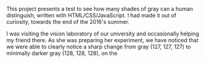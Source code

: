 This project presents a test to see how many shades of gray can a human distinguish, written with HTML/CSS/JavaScript.
I had made it out of curiosity, towards the end of the 2016's summer.

I was visiting the vision laboratory of our university and occasionally helping my friend there.
As she was preparing her experiment, we have noticed that we were able to clearly notice a sharp change from
gray (127, 127, 127) to minimally darker gray (128, 128, 128), on the 
